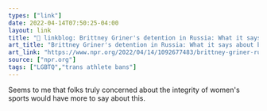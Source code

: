 ```yaml
---
types: ["link"]
date: 2022-04-14T07:50:25-04:00
layout: link
title: "🔗 linkblog: Brittney Griner's detention in Russia: What it says about basketball's pay gap : NPR'"
art_title: "Brittney Griner's detention in Russia: What it says about basketball's pay gap : NPR"
art_link: "https://www.npr.org/2022/04/14/1092677483/brittney-griner-russia-detention-wnba-nba-pay-gap"
source: ["npr.org"]
tags: ["LGBTQ","trans athlete bans"]
---
```

Seems to me that folks truly concerned about the integrity of women's sports would have more to say about this.
